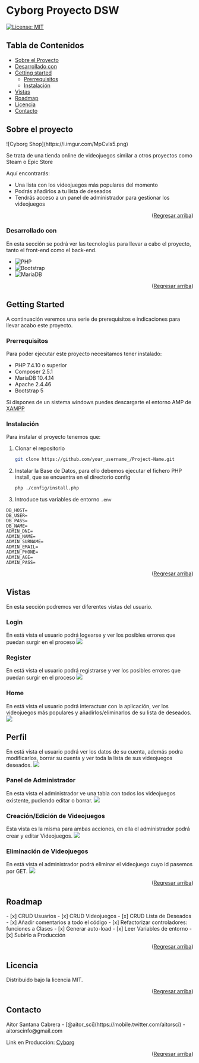 # Cyborg Proyecto DSW
<p id="readme-top"></p>

[![License: MIT](https://img.shields.io/badge/License-MIT-yellow.svg)](https://opensource.org/licenses/MIT)

## Tabla de Contenidos

- <a href="#about">Sobre el Proyecto</a>
- <a href="#develop">Desarrollado con</a>
- <a href="#started">Getting started</a>
    - <a href="#requirements">Prerrequisitos</a>
    - <a href="#installation">Instalación</a>
- <a href="#views">Vistas</a>
- <a href="#roadmap">Roadmap</a>
- <a href="#licence">Licencia</a>
- <a href="#contact">Contacto</a>

## Sobre el proyecto
<p id="about"></p>
![Cyborg Shop](https://i.imgur.com/MpCvls5.png)

Se trata de una tienda online de videojuegos similar a otros proyectos como Steam o Epic Store

Aquí encontrarás:
* Una lista con los videojuegos más populares del momento
* Podrás añadirlos a tu lista de deseados
* Tendrás acceso a un panel de administrador para gestionar los videojuegos

<p align="right">(<a href="#readme-top">Regresar arriba</a>)</p>

### Desarrollado con
<p id="develop"></p>
En esta sección se podrá ver las tecnologías para llevar a cabo el proyecto, tanto el front-end como el back-end.

* ![PHP](https://img.shields.io/badge/php-%23777BB4.svg?style=for-the-badge&logo=php&logoColor=white)
* ![Bootstrap](https://img.shields.io/badge/bootstrap-%23563D7C.svg?style=for-the-badge&logo=bootstrap&logoColor=white)
* ![MariaDB](https://img.shields.io/badge/MariaDB-003545?style=for-the-badge&logo=mariadb&logoColor=white)

<p align="right">(<a href="#readme-top">Regresar arriba</a>)</p>

## Getting Started
<p id="started"></p>
A continuación veremos una serie de prerequisitos e indicaciones para llevar acabo este proyecto.

### Prerrequisitos
<p id="requirements"></p>
Para poder ejecutar este proyecto necesitamos tener instalado:

* PHP 7.4.10 o superior
* Composer 2.5.1
* MariaDB 10.4.14
* Apache 2.4.46
* Bootstrap 5

Si dispones de un sistema windows puedes descargarte el entorno AMP de [XAMPP](https://www.apachefriends.org/es/download.html)

### Instalación
<p id="installation"></p>
Para instalar el proyecto tenemos que:

1. Clonar el repositorio
   ```sh
   git clone https://github.com/your_username_/Project-Name.git
   ```
2. Instalar la Base de Datos, para ello debemos ejecutar el fichero PHP install, que se encuentra en el directorio config
   ```sh
   php ./config/install.php
   ```
3. Introduce tus variables de entorno `.env`
```shell=
DB_HOST=
DB_USER=
DB_PASS=
DB_NAME=
ADMIN_DNI=
ADMIN_NAME=
ADMIN_SURNAME=
ADMIN_EMAIL=
ADMIN_PHONE=
ADMIN_AGE=
ADMIN_PASS=

```
<p align="right">(<a href="#readme-top">Regresar arriba</a>)</p>

## Vistas
<p id="views"></p>
En esta sección podremos ver diferentes vistas del usuario.

### Login
En está vista el usuario podrá logearse y ver los posibles errores que puedan surgir en el proceso
![](https://i.imgur.com/eFDezV7.png)

### Register 
En está vista el usuario podrá registrarse y ver los posibles errores que puedan surgir en el proceso
![](https://i.imgur.com/wX64bPN.png)

### Home
En está vista el usuario podrá interactuar con la aplicación, ver los videojuegos más populares y añadirlos/eliminarlos de su lista de deseados.
![](https://i.imgur.com/r56Qb2g.png)

## Perfil
En está vista el usuario podrá ver los datos de su cuenta, además podra modificarlos, borrar su cuenta y ver toda la lista de sus videojuegos deseados.
![](https://i.imgur.com/iqjPLh9.png)

### Panel de Administrador
En esta vista el administrador ve una tabla con todos los videojuegos existente, pudiendo editar o borrar.
![](https://i.imgur.com/Fj5KbbU.png)

### Creación/Edición de Videojuegos
Esta vista es la misma para ambas acciones, en ella el administrador podrá crear y editar Videojuegos.
![](https://i.imgur.com/QkSVL1W.png)

### Eliminación de Videojuegos
En está vista el administrador podrá eliminar el videojuego cuyo id pasemos por GET.
![](https://i.imgur.com/pwr0oWj.png)

<p align="right">(<a href="#readme-top">Regresar arriba</a>)</p>

<!-- ROADMAP -->
## Roadmap
<p id="roadmap"></p>
- [x] CRUD Usuarios
- [x] CRUD Videojuegos
- [x] CRUD Lista de Deseados
- [x] Añadir comentarios a todo el código
- [x] Refactorizar controladores: funciones a Clases
- [x] Generar auto-load
- [x] Leer Variables de entorno
- [x] Subirlo a Producción

<p align="right">(<a href="#readme-top">Regresar arriba</a>)</p>

## Licencia
<p id="licence"></p>
Distribuido bajo la licencia MIT.

<p align="right">(<a href="#readme-top">Regresar arriba</a>)</p>

## Contacto
<p id="contact"></p>
Aitor Santana Cabrera - [@aitor_sci](https://mobile.twitter.com/aitorsci) - aitorscinfo@gmail.com

Link en Producción: [Cyborg](https://cyborg-dsw.herokuapp.com/index.php)

<p align="right">(<a href="#readme-top">Regresar arriba</a>)</p>
